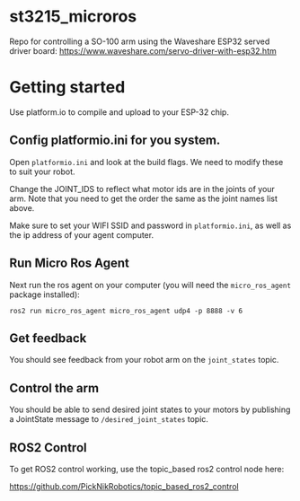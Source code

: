 # st3215_microros

Repo for controlling a SO-100 arm using the Waveshare ESP32 served driver board: https://www.waveshare.com/servo-driver-with-esp32.htm 



# Getting started 

Use platform.io to compile and upload to your ESP-32 chip. 

## Config platformio.ini for you system.

Open `platformio.ini` and look at the build flags. We need to modify these to suit your robot. 

Change the JOINT_IDS to reflect what motor ids are in the joints of your arm. Note that you need to get the order the same as the joint names list above. 

Make sure to set your WIFI SSID and password in `platformio.ini`, as well as the ip address of your agent computer. 


## Run Micro Ros Agent

Next run the ros agent on your computer (you will need the `micro_ros_agent` package installed): 

`ros2 run micro_ros_agent micro_ros_agent udp4 -p 8888 -v 6`


## Get feedback

You should see feedback from your robot arm on the `joint_states` topic. 


## Control the arm 

You should be able to send desired joint states to your motors by publishing a JointState message to `/desired_joint_states` topic. 

## ROS2 Control 

To get ROS2 control working, use the topic_based ros2 control node here: 

https://github.com/PickNikRobotics/topic_based_ros2_control



